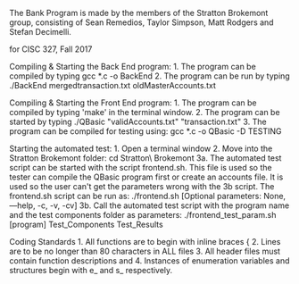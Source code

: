 The Bank Program is made by the members of the Stratton Brokemont group, 
consisting of Sean Remedios, Taylor Simpson, Matt Rodgers and Stefan 
Decimelli.

for CISC 327, Fall 2017			

Compiling & Starting the Back End program:
	1. The program can be compiled by typing gcc *.c -o BackEnd
	2. The program can be run by typing ./BackEnd mergedtransaction.txt oldMasterAccounts.txt

Compiling & Starting the Front End program:
	1. The program can be compiled by typing 'make' in the terminal window.
	2. The program can be started by typing ./QBasic "validAccounts.txt" "transaction.txt"
	3. The program can be compiled for testing using: gcc *.c -o QBasic -D TESTING 

Starting the automated test:
	1. Open a terminal window
	2. Move into the Stratton Brokemont folder:
		cd Stratton\ Brokemont
	3a. The automated test script can be started with the script frontend.sh. This file is used so the tester can compile the QBasic program first or create an accounts file. It is used so the user can't get the parameters wrong with the 3b script. The frontend.sh script can be run as:
		./frontend.sh [Optional parameters: None, —help, -c, -v, -cv]
	3b. Call the automated test script with the program name and the test
	components folder as parameters:
		./frontend_test_param.sh [program] Test_Components Test_Results

Coding Standards
	1. All functions are to begin with inline braces {
	2. Lines are to be no longer than 80 characters in ALL files
	3. All header files must contain function descriptions and 
	4. Instances of enumeration variables and structures begin with e_ and s_ 	respectively.
